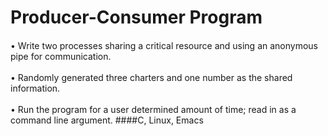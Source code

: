 # Producer-Consumer Program
####
•	Write two processes sharing a critical resource and using an anonymous pipe for communication.<br><br>
•	Randomly generated three charters and one number as the shared information.<br><br>
•	Run the program for a user determined amount of time; read in as a command line argument.
####C, Linux, Emacs
